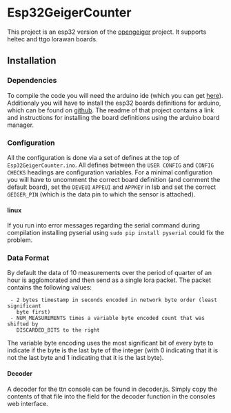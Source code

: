 # Esp32GeigerCounter
This project is an esp32 version of the
[opengeiger](https://github.com/opengeiger/LoRaGeiger-MKRWAN1300.git) project.
It supports heltec and ttgo lorawan boards.

## Installation

### Dependencies
To compile the code you will need the arduino ide (which you can get
[here](https://www.arduino.cc/en/Main/Software)).
Additionaly you will have to install the esp32 boards definitions for arduino,
which can be found on [github](https://github.com/espressif/arduino-esp32).
The readme of that project contains a link and instructions for installing the
board definitions using the arduino board manager.  

### Configuration
All the configuration is done via a set of defines at the top of
`Esp32GeigerCounter.ino`. All defines between the `USER CONFIG` and
`CONFIG CHECKS` headings are configuration variables. For a minimal
configuration you will have to uncomment the correct board definition (and
comment the default board), set the `DEVEUI` `APPEUI` and `APPKEY`
in lsb and set the correct `GEIGER_PIN` (which is the data pin to which the
sensor is attached).

#### linux
If you run into error messages regarding the serial command during compilation
installing pyserial using `sudo pip install pyserial` could fix the problem.

### Data Format
By default the data of 10 measurements over the period of quarter of an hour is
agglomorated and then send as a single lora packet. The packet contains the
following values:
```
 - 2 bytes timestamp in seconds encoded in network byte order (least significant
   byte first)
 - NUM_MEASUREMENTS times a variable byte encoded count that was shifted by
   DISCARDED_BITS to the right
```
The variable byte encoding uses the most significant bit of every byte to
indicate if the byte is the last byte of the integer (with 0 indicating that
it is not the last byte and 1 indicating that it is the last byte).

#### Decoder
A decoder for the ttn console can be found in decoder.js. Simply copy the
contents of that file into the field for the decoder function in the consoles
web interface.
